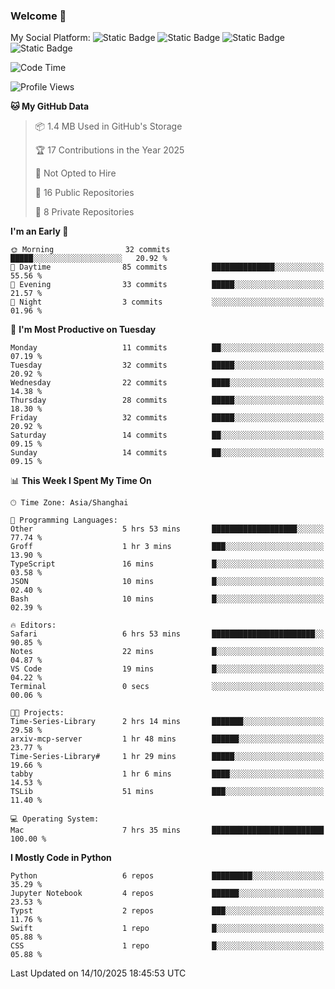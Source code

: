 ### Welcome 👋

<!--
**CheneyNine/CheneyNine** is a ✨ _special_ ✨ repository because its `README.md` (this file) appears on your GitHub profile.

Here are some ideas to get you started:

- 🔭 I’m currently working on ...
- 🌱 I’m currently learning ...
- 👯 I’m looking to collaborate on ...
- 🤔 I’m looking for help with ...
- 💬 Ask me about ...
- 📫 How to reach me: ...
- 😄 Pronouns: ...
- ⚡ Fun fact: ...
-->

My Social Platform:
![Static Badge](https://img.shields.io/badge/_-CheneyNine-black?style=flat&logo=Github&logoColor=white&cacheSeconds=https%3A%2F%2Fgithub.com%2FCheneyNine)
![Static Badge](https://img.shields.io/badge/_-cheneynine.top-purple?style=flat&logo=googlehome&logoColor=white&link=https%3A%2F%2Fwww.cheneynine.top)
![Static Badge](https://img.shields.io/badge/_-CQU__Cheney-green?style=flat&logo=wechat&logoColor=white&link=https%3A%2F%2Fwww.linkedin.com%2Fin%2Fyinan-chen-9b09202b9%2F)
![Static Badge](https://img.shields.io/badge/_-Cheney-blue?style=flat&logo=linkedin&logoColor=white&link=https%3A%2F%2Fwww.linkedin.com%2Fin%2Fyinan-chen-9b09202b9%2F)


<!--START_SECTION:waka-->
![Code Time](http://img.shields.io/badge/Code%20Time-409%20hrs%206%20mins-blue)

![Profile Views](http://img.shields.io/badge/Profile%20Views-0-blue)

**🐱 My GitHub Data** 

> 📦 1.4 MB Used in GitHub's Storage 
 > 
> 🏆 17 Contributions in the Year 2025
 > 
> 🚫 Not Opted to Hire
 > 
> 📜 16 Public Repositories 
 > 
> 🔑 8 Private Repositories 
 > 
**I'm an Early 🐤** 

```text
🌞 Morning                32 commits          █████░░░░░░░░░░░░░░░░░░░░   20.92 % 
🌆 Daytime                85 commits          ██████████████░░░░░░░░░░░   55.56 % 
🌃 Evening                33 commits          █████░░░░░░░░░░░░░░░░░░░░   21.57 % 
🌙 Night                  3 commits           ░░░░░░░░░░░░░░░░░░░░░░░░░   01.96 % 
```
📅 **I'm Most Productive on Tuesday** 

```text
Monday                   11 commits          ██░░░░░░░░░░░░░░░░░░░░░░░   07.19 % 
Tuesday                  32 commits          █████░░░░░░░░░░░░░░░░░░░░   20.92 % 
Wednesday                22 commits          ████░░░░░░░░░░░░░░░░░░░░░   14.38 % 
Thursday                 28 commits          █████░░░░░░░░░░░░░░░░░░░░   18.30 % 
Friday                   32 commits          █████░░░░░░░░░░░░░░░░░░░░   20.92 % 
Saturday                 14 commits          ██░░░░░░░░░░░░░░░░░░░░░░░   09.15 % 
Sunday                   14 commits          ██░░░░░░░░░░░░░░░░░░░░░░░   09.15 % 
```


📊 **This Week I Spent My Time On** 

```text
🕑︎ Time Zone: Asia/Shanghai

💬 Programming Languages: 
Other                    5 hrs 53 mins       ███████████████████░░░░░░   77.74 % 
Groff                    1 hr 3 mins         ███░░░░░░░░░░░░░░░░░░░░░░   13.90 % 
TypeScript               16 mins             █░░░░░░░░░░░░░░░░░░░░░░░░   03.58 % 
JSON                     10 mins             █░░░░░░░░░░░░░░░░░░░░░░░░   02.40 % 
Bash                     10 mins             █░░░░░░░░░░░░░░░░░░░░░░░░   02.39 % 

🔥 Editors: 
Safari                   6 hrs 53 mins       ███████████████████████░░   90.85 % 
Notes                    22 mins             █░░░░░░░░░░░░░░░░░░░░░░░░   04.87 % 
VS Code                  19 mins             █░░░░░░░░░░░░░░░░░░░░░░░░   04.22 % 
Terminal                 0 secs              ░░░░░░░░░░░░░░░░░░░░░░░░░   00.06 % 

🐱‍💻 Projects: 
Time-Series-Library      2 hrs 14 mins       ███████░░░░░░░░░░░░░░░░░░   29.58 % 
arxiv-mcp-server         1 hr 48 mins        ██████░░░░░░░░░░░░░░░░░░░   23.77 % 
Time-Series-Library#     1 hr 29 mins        █████░░░░░░░░░░░░░░░░░░░░   19.66 % 
tabby                    1 hr 6 mins         ████░░░░░░░░░░░░░░░░░░░░░   14.53 % 
TSLib                    51 mins             ███░░░░░░░░░░░░░░░░░░░░░░   11.40 % 

💻 Operating System: 
Mac                      7 hrs 35 mins       █████████████████████████   100.00 % 
```

**I Mostly Code in Python** 

```text
Python                   6 repos             █████████░░░░░░░░░░░░░░░░   35.29 % 
Jupyter Notebook         4 repos             ██████░░░░░░░░░░░░░░░░░░░   23.53 % 
Typst                    2 repos             ███░░░░░░░░░░░░░░░░░░░░░░   11.76 % 
Swift                    1 repo              █░░░░░░░░░░░░░░░░░░░░░░░░   05.88 % 
CSS                      1 repo              █░░░░░░░░░░░░░░░░░░░░░░░░   05.88 % 
```




 Last Updated on 14/10/2025 18:45:53 UTC
<!--END_SECTION:waka-->


